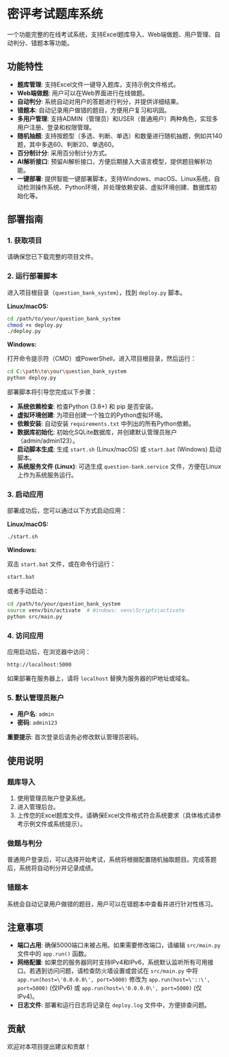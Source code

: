# 密评考试题库系统

一个功能完整的在线考试系统，支持Excel题库导入、Web端做题、用户管理、自动判分、错题本等功能。

## 功能特性

- **题库管理**: 支持Excel文件一键导入题库，支持示例文件格式。
- **Web端做题**: 用户可以在Web界面进行在线做题。
- **自动判分**: 系统自动对用户的答题进行判分，并提供详细结果。
- **错题本**: 自动记录用户做错的题目，方便用户复习和巩固。
- **多用户管理**: 支持ADMIN（管理员）和USER（普通用户）两种角色，实现多用户注册、登录和权限管理。
- **随机抽题**: 支持按题型（多选、判断、单选）和数量进行随机抽题，例如共140题，其中多选60、判断20、单选60。
- **百分制计分**: 采用百分制计分方式。
- **AI解析接口**: 预留AI解析接口，方便后期接入大语言模型，提供题目解析功能。
- **一键部署**: 提供智能一键部署脚本，支持Windows、macOS、Linux系统，自动检测操作系统、Python环境，并处理依赖安装、虚拟环境创建、数据库初始化等。

## 部署指南

### 1. 获取项目

请确保您已下载完整的项目文件。

### 2. 运行部署脚本

进入项目根目录（`question_bank_system`），找到 `deploy.py` 脚本。

**Linux/macOS:**

```bash
cd /path/to/your/question_bank_system
chmod +x deploy.py
./deploy.py
```

**Windows:**

打开命令提示符（CMD）或PowerShell，进入项目根目录，然后运行：

```bash
cd C:\path\to\your\question_bank_system
python deploy.py
```

部署脚本将引导您完成以下步骤：

- **系统依赖检查**: 检查Python (3.8+) 和 pip 是否安装。
- **虚拟环境创建**: 为项目创建一个独立的Python虚拟环境。
- **依赖安装**: 自动安装 `requirements.txt` 中列出的所有Python依赖。
- **数据库初始化**: 初始化SQLite数据库，并创建默认管理员账户（admin/admin123）。
- **启动脚本生成**: 生成 `start.sh` (Linux/macOS) 或 `start.bat` (Windows) 启动脚本。
- **系统服务文件 (Linux)**: 可选生成 `question-bank.service` 文件，方便在Linux上作为系统服务运行。

### 3. 启动应用

部署成功后，您可以通过以下方式启动应用：

**Linux/macOS:**

```bash
./start.sh
```

**Windows:**

双击 `start.bat` 文件，或在命令行运行：

```bash
start.bat
```

或者手动启动：

```bash
cd /path/to/your/question_bank_system
source venv/bin/activate  # Windows: venv\Scripts\activate
python src/main.py
```

### 4. 访问应用

应用启动后，在浏览器中访问：

`http://localhost:5000`

如果部署在服务器上，请将 `localhost` 替换为服务器的IP地址或域名。

### 5. 默认管理员账户

- **用户名**: `admin`
- **密码**: `admin123`

**重要提示**: 首次登录后请务必修改默认管理员密码。

## 使用说明

### 题库导入

1. 使用管理员账户登录系统。
2. 进入管理后台。
3. 上传您的Excel题库文件。请确保Excel文件格式符合系统要求（具体格式请参考示例文件或系统提示）。

### 做题与判分

普通用户登录后，可以选择开始考试，系统将根据配置随机抽取题目。完成答题后，系统将自动判分并记录成绩。

### 错题本

系统会自动记录用户做错的题目，用户可以在错题本中查看并进行针对性练习。

## 注意事项

- **端口占用**: 确保5000端口未被占用。如果需要修改端口，请编辑 `src/main.py` 文件中的 `app.run()` 函数。
- **网络配置**: 如果您的服务器同时支持IPv4和IPv6，系统默认监听所有可用接口。若遇到访问问题，请检查防火墙设置或尝试在 `src/main.py` 中将 `app.run(host=\'0.0.0.0\', port=5000)` 修改为 `app.run(host=\'::\', port=5000)` (仅IPv6) 或 `app.run(host=\'0.0.0.0\', port=5000)` (仅IPv4)。
- **日志文件**: 部署和运行日志将记录在 `deploy.log` 文件中，方便排查问题。

## 贡献

欢迎对本项目提出建议和贡献！


